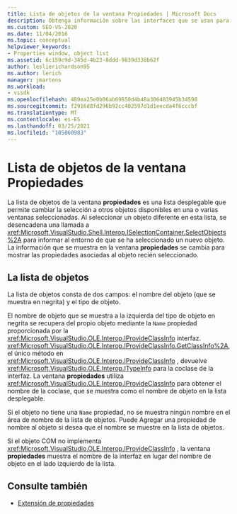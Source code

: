 ```yaml
---
title: Lista de objetos de la ventana Propiedades | Microsoft Docs
description: Obtenga información sobre las interfaces que se usan para interactuar con la lista de objetos en el ventana Propiedades en el IDE de Visual Studio.
ms.custom: SEO-VS-2020
ms.date: 11/04/2016
ms.topic: conceptual
helpviewer_keywords:
- Properties window, object list
ms.assetid: 6c159c9d-345d-4b23-8ddd-9839d338b62f
author: leslierichardson95
ms.author: lerich
manager: jmartens
ms.workload:
- vssdk
ms.openlocfilehash: 489ea25e0b06ab69650d4b48a306483945b34598
ms.sourcegitcommit: f2916d8fd296b92cc402597d1d1eecda4f6cccbf
ms.translationtype: MT
ms.contentlocale: es-ES
ms.lasthandoff: 03/25/2021
ms.locfileid: "105060983"
---
```

# <a name="properties-window-object-list"></a>Lista de objetos de la ventana Propiedades
La lista de objetos de la ventana **propiedades** es una lista desplegable que permite cambiar la selección a otros objetos disponibles en una o varias ventanas seleccionadas. Al seleccionar un objeto diferente en esta lista, se desencadena una llamada a <xref:Microsoft.VisualStudio.Shell.Interop.ISelectionContainer.SelectObjects%2A> para informar al entorno de que se ha seleccionado un nuevo objeto. La información que se muestra en la ventana **propiedades** se cambia para mostrar las propiedades asociadas al objeto recién seleccionado.

## <a name="the-object-list"></a>La lista de objetos
 La lista de objetos consta de dos campos: el nombre del objeto (que se muestra en negrita) y el tipo de objeto.

 El nombre de objeto que se muestra a la izquierda del tipo de objeto en negrita se recupera del propio objeto mediante la `Name` propiedad proporcionada por la <xref:Microsoft.VisualStudio.OLE.Interop.IProvideClassInfo> interfaz. <xref:Microsoft.VisualStudio.OLE.Interop.IProvideClassInfo.GetClassInfo%2A>, el único método en <xref:Microsoft.VisualStudio.OLE.Interop.IProvideClassInfo> , devuelve <xref:Microsoft.VisualStudio.OLE.Interop.ITypeInfo> para la coclase de la interfaz. La ventana **propiedades** utiliza <xref:Microsoft.VisualStudio.OLE.Interop.IProvideClassInfo> para obtener el nombre de la coclase, que se muestra como el nombre de objeto en la lista desplegable.

 Si el objeto no tiene una `Name` propiedad, no se muestra ningún nombre en el área de nombre de la lista de objetos. Puede Agregar una propiedad de nombre al objeto si desea que el nombre se muestre en la lista de objetos.

 Si el objeto COM no implementa <xref:Microsoft.VisualStudio.OLE.Interop.IProvideClassInfo> , la ventana **propiedades** muestra el nombre de la interfaz en lugar del nombre de objeto en el lado izquierdo de la lista.

## <a name="see-also"></a>Consulte también
- [Extensión de propiedades](../../extensibility/internals/extending-properties.md)
